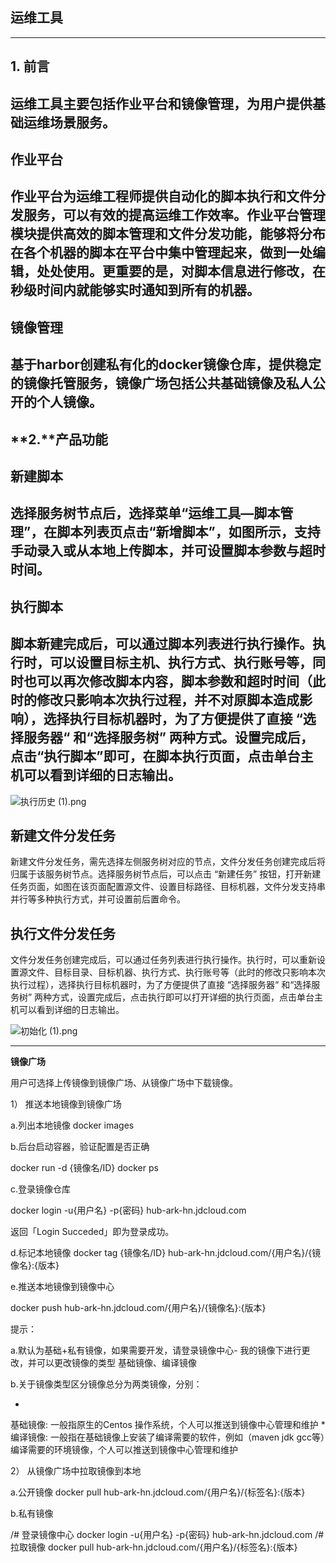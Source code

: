 ## **运维工具**

****

## **1. 前言**

## 运维工具主要包括作业平台和镜像管理，为用户提供基础运维场景服务。

## **作业平台**

## 作业平台为运维工程师提供自动化的脚本执行和文件分发服务，可以有效的提高运维工作效率。作业平台管理模块提供高效的脚本管理和文件分发功能，能够将分布在各个机器的脚本在平台中集中管理起来，做到一处编辑，处处使用。更重要的是，对脚本信息进行修改，在秒级时间内就能够实时通知到所有的机器。

## **镜像管理**

## 基于harbor创建私有化的docker镜像仓库，提供稳定的镜像托管服务，镜像广场包括公共基础镜像及私人公开的个人镜像。

## **2.****产品功能**

## **新建脚本**

## 选择服务树节点后，选择菜单“运维工具—脚本管理”，在脚本列表页点击“新增脚本”，如图所示，支持手动录入或从本地上传脚本，并可设置脚本参数与超时时间。

## **执行脚本**

## 脚本新建完成后，可以通过脚本列表进行执行操作。执行时，可以设置目标主机、执行方式、执行账号等，同时也可以再次修改脚本内容，脚本参数和超时时间（此时的修改只影响本次执行过程，并不对原脚本造成影响），选择执行目标机器时，为了方便提供了直接 “选择服务器“ 和“选择服务树” 两种方式。设置完成后，点击“执行脚本”即可，在脚本执行页面，点击单台主机可以看到详细的日志输出。

![执行历史 (1).png](https://img1.jcloudcs.com/cms/0f4603ef-96d1-4f1a-a0c7-347168386f8d20180418162138.png)

## **新建文件分发任务**

新建文件分发任务，需先选择左侧服务树对应的节点，文件分发任务创建完成后将归属于该服务树节点。选择服务树节点后，可以点击 “新建任务” 按钮，打开新建任务页面，如图在该页面配置源文件、设置目标路径、目标机器，文件分发支持串并行等多种执行方式，并可设置前后置命令。

## **执行文件分发任务**

文件分发任务创建完成后，可以通过任务列表进行执行操作。执行时，可以重新设置源文件、目标目录、目标机器、执行方式、执行账号等（此时的修改只影响本次执行过程），选择执行目标机器时，为了方便提供了直接 “选择服务器“ 和“选择服务树” 两种方式，设置完成后，点击执行即可以打开详细的执行页面，点击单台主机可以看到详细的日志输出。

![初始化 (1).png](https://img1.jcloudcs.com/cms/5db69e9b-6227-4b94-9cb3-7e4f3873020620180418162132.png)

****

**镜像广场**

用户可选择上传镜像到镜像广场、从镜像广场中下载镜像。

1） 推送本地镜像到镜像广场

a.列出本地镜像
docker images

b.后台启动容器，验证配置是否正确

docker run -d {镜像名/ID} docker ps

c.登录镜像仓库

docker login -u{用户名} -p{密码} hub-ark-hn.jdcloud.com

返回「Login Succeded」即为登录成功。

d.标记本地镜像
docker tag {镜像名/ID} hub-ark-hn.jdcloud.com/{用户名}/{镜像名}:{版本}

e.推送本地镜像到镜像中心

docker push hub-ark-hn.jdcloud.com/{用户名}/{镜像名}:{版本}

提示：

a.默认为基础+私有镜像，如果需要开发，请登录镜像中心- 我的镜像下进行更改，并可以更改镜像的类型 基础镜像、编译镜像

b.关于镜像类型区分镜像总分为两类镜像，分别：

* 
基础镜像: 一般指原生的Centos 操作系统，个人可以推送到镜像中心管理和维护
* 
编译镜像: 一般指在基础镜像上安装了编译需要的软件，例如（maven jdk gcc等）编译需要的环境镜像，个人可以推送到镜像中心管理和维护

2） 从镜像广场中拉取镜像到本地

a.公开镜像
docker pull hub-ark-hn.jdcloud.com/{用户名}/{标签名}:{版本}

b.私有镜像

/# 登录镜像中心 docker login -u{用户名} -p{密码} hub-ark-hn.jdcloud.com /# 拉取镜像 docker pull hub-ark-hn.jdcloud.com/{用户名}/{标签名}:{版本}